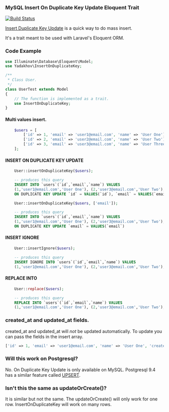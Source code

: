 ### MySQL Insert On Duplicate Key Update Eloquent Trait

[![Build Status](https://travis-ci.org/yadakhov/insert-on-duplicate-key.svg)](https://travis-ci.org/yadakhov/insert-on-duplicate-key)

[Insert Duplicate Key Update](http://dev.mysql.com/doc/refman/5.7/en/insert-on-duplicate.html) is a quick way to do mass insert.

It's a trait meant to be used with Laravel's Eloquent ORM.

### Code Example

```php
use Illuminate\Database\Eloquent\Model;
use Yadakhov\InsertOnDuplicateKey;

/**
 * Class User.
 */
class UserTest extends Model
{
    // The function is implemented as a trait.
    use InsertOnDuplicateKey;
}
```

#### Multi values insert.
```php
    $users = [
        ['id' => 1, 'email' => 'user1@email.com', 'name' => 'User One'],
        ['id' => 2, 'email' => 'user2@email.com', 'name' => 'User Two'],
        ['id' => 3, 'email' => 'user3@email.com', 'name' => 'User Three'],
    ];
```

#### INSERT ON DUPLICATE KEY UPDATE

```php
    User::insertOnDuplicateKey($users);
```
```sql
    -- produces this query
    INSERT INTO `users`(`id`,`email`,`name`) VALUES
    (1,'user1@email.com','User One'), (2,'user3@email.com','User Two'), (3,'user3email.com','User Three')
    ON DUPLICATE KEY UPDATE `id` = VALUES(`id`), `email` = VALUES(`email`), `name` = VALUES(`name`)
```

```php
    User::insertOnDuplicateKey($users, ['email']);
```
```sql
    -- produces this query
    INSERT INTO `users`(`id`,`email`,`name`) VALUES
    (1,'user1@email.com','User One'), (2,'user3@email.com','User Two'), (3,'user3email.com','User Three')
    ON DUPLICATE KEY UPDATE `email` = VALUES(`email`)
```

#### INSERT IGNORE
```php
    User::insertIgnore($users);
```
```sql
    -- produces this query
    INSERT IGNORE INTO `users`(`id`,`email`,`name`) VALUES
    (1,'user1@email.com','User One'), (2,'user3@email.com','User Two'), (3,'user3email.com','User Three');
```

#### REPLACE INTO
```php
    User::replace($users);
```
```sql
    -- produces this query
    REPLACE INTO `users`(`id`,`email`,`name`) VALUES
    (1,'user1@email.com','User One'), (2,'user3@email.com','User Two'), (3,'user3email.com','User Three');
```

### created_at and updated_at fields.

created_at and updated_at will *not* be updated automatically.  To update you can pass the fields in the insert array.

```php
['id' => 1, 'email' => 'user1@email.com', 'name' => 'User One', 'created_at' => Carbon::now(), 'updated_at' => Carbon::now()]
```

### Will this work on Postgresql?

No.  On Duplicate Key Update is only available on MySQL.  Postgresql 9.4 has a similar feature called [UPSERT](https://wiki.postgresql.org/wiki/UPSERT).

### Isn't this the same as updateOrCreate()?

It is similar but not the same.  The updateOrCreate() will only work for one row. InsertOnDuplicateKey will work on many rows.
